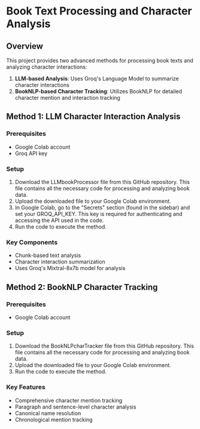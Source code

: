 # Book Text Processing and Character Analysis 

## Overview
This project provides two advanced methods for processing book texts and analyzing character interactions:

1. **LLM-based Analysis**: Uses Groq's Language Model to summarize character interactions
2. **BookNLP-based Character Tracking**: Utilizes BookNLP for detailed character mention and interaction tracking


## Method 1: LLM Character Interaction Analysis
### Prerequisites
- Google Colab account
- Groq API key

### Setup
1. Download the LLMbookProcessor file from this GitHub repository. This file contains all the necessary code for processing and analyzing book data.
2. Upload the downloaded file to your Google Colab environment.
3. In Google Colab, go to the "Secrets" section (found in the sidebar) and set your GROQ_API_KEY. This key is required for authenticating and accessing the API used in the code.
4. Run the code to execute the method.

### Key Components
- Chunk-based text analysis
- Character interaction summarization
- Uses Groq's Mixtral-8x7b model for analysis


## Method 2: BookNLP Character Tracking
### Prerequisites
- Google Colab account

### Setup
1. Download the BookNLPcharTracker file from this GitHub repository. This file contains all the necessary code for processing and analyzing book data.
2. Upload the downloaded file to your Google Colab environment.
3. Run the code to execute the method.

### Key Features
- Comprehensive character mention tracking
- Paragraph and sentence-level character analysis
- Canonical name resolution
- Chronological mention tracking

